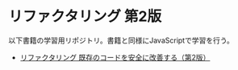 # リファクタリング 第2版
以下書籍の学習用リポジトリ。書籍と同様にJavaScriptで学習を行う。
- [リファクタリング 既存のコードを安全に改善する（第2版）](https://www.ohmsha.co.jp/book/9784274224546/)